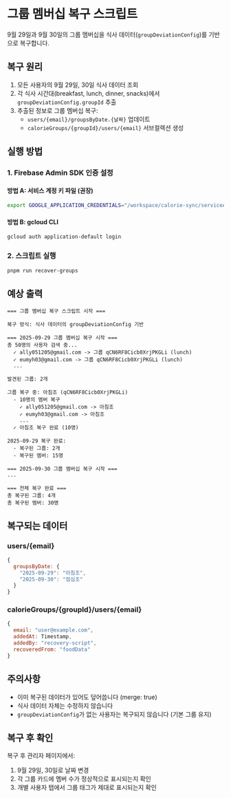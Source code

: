 # 그룹 멤버십 복구 스크립트

9월 29일과 9월 30일의 그룹 멤버십을 식사 데이터(`groupDeviationConfig`)를 기반으로 복구합니다.

## 복구 원리

1. 모든 사용자의 9월 29일, 30일 식사 데이터 조회
2. 각 식사 시간대(breakfast, lunch, dinner, snacks)에서 `groupDeviationConfig.groupId` 추출
3. 추출된 정보로 그룹 멤버십 복구:
   - `users/{email}/groupsByDate.{날짜}` 업데이트
   - `calorieGroups/{groupId}/users/{email}` 서브컬렉션 생성

## 실행 방법

### 1. Firebase Admin SDK 인증 설정

#### 방법 A: 서비스 계정 키 파일 (권장)
```bash
export GOOGLE_APPLICATION_CREDENTIALS="/workspace/calorie-sync/serviceAccountKey.json"
```

#### 방법 B: gcloud CLI
```bash
gcloud auth application-default login
```

### 2. 스크립트 실행
```bash
pnpm run recover-groups
```

## 예상 출력

```
=== 그룹 멤버십 복구 스크립트 시작 ===

복구 방식: 식사 데이터의 groupDeviationConfig 기반

=== 2025-09-29 그룹 멤버십 복구 시작 ===
총 50명의 사용자 검색 중...
  ✓ ally051205@gmail.com -> 그룹 qCN6RF8Cicb0XrjPKGLi (lunch)
  ✓ eumyh03@gmail.com -> 그룹 qCN6RF8Cicb0XrjPKGLi (lunch)
  ...

발견된 그룹: 2개

그룹 복구 중: 아침조 (qCN6RF8Cicb0XrjPKGLi)
  - 10명의 멤버 복구
    ✓ ally051205@gmail.com -> 아침조
    ✓ eumyh03@gmail.com -> 아침조
    ...
  ✓ 아침조 복구 완료 (10명)

2025-09-29 복구 완료:
  - 복구된 그룹: 2개
  - 복구된 멤버: 15명

=== 2025-09-30 그룹 멤버십 복구 시작 ===
...

=== 전체 복구 완료 ===
총 복구된 그룹: 4개
총 복구된 멤버: 30명
```

## 복구되는 데이터

### users/{email}
```javascript
{
  groupsByDate: {
    "2025-09-29": "아침조",
    "2025-09-30": "점심조"
  }
}
```

### calorieGroups/{groupId}/users/{email}
```javascript
{
  email: "user@example.com",
  addedAt: Timestamp,
  addedBy: "recovery-script",
  recoveredFrom: "foodData"
}
```

## 주의사항

- 이미 복구된 데이터가 있어도 덮어씁니다 (merge: true)
- 식사 데이터 자체는 수정하지 않습니다
- `groupDeviationConfig`가 없는 사용자는 복구되지 않습니다 (기본 그룹 유지)

## 복구 후 확인

복구 후 관리자 페이지에서:
1. 9월 29일, 30일로 날짜 변경
2. 각 그룹 카드에 멤버 수가 정상적으로 표시되는지 확인
3. 개별 사용자 탭에서 그룹 태그가 제대로 표시되는지 확인